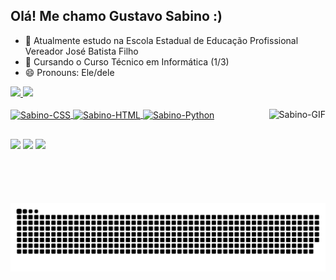 ## Olá! Me chamo Gustavo Sabino :)

- 🔭 Atualmente estudo na Escola Estadual de Educação Profissional Vereador José Batista Filho
- 🌱 Cursando o Curso Técnico em Informática (1/3)
- 😄 Pronouns: Ele/dele

<div>
  <a href="https://github.com/guhsabino19">
    <img height="180em" src="https://github-readme-stats.vercel.app/api?username=guhsabino19&show_icons=true&theme=onedark"/>
    <img height="180em" src="https://github-readme-stats.vercel.app/api/top-langs/?username=guhsabino19&layout=compact&theme=onedark"/>
</div>

<div style="display: inline_block"><br>
  <img align="center" alt="Sabino-CSS" height="30" widht="40" src="https://cdn.jsdelivr.net/gh/devicons/devicon@latest/icons/css3/css3-original.svg" />
  <img align="center" alt="Sabino-HTML" height="30" widht="40" src="https://cdn.jsdelivr.net/gh/devicons/devicon@latest/icons/html5/html5-original.svg" />
  <img align="center" alt="Sabino-Python" height="30" widht="40" src="https://cdn.jsdelivr.net/gh/devicons/devicon@latest/icons/python/python-original.svg" />
  <img align="right" alt="Sabino-GIF" height= "150" widht= "100" src="https://github.com/user-attachments/assets/2eb8a3c9-0635-4a28-a846-8e425b963120" />
</div>

##

<div>
  <a href="https://www.linkedin.com/in/gustavo-sabino-medeiros-b0ba49336/" target="_blank"><img src="https://img.shields.io/badge/LinkedIn-0077B5?style=for-the-badge&logo=linkedin&logoColor=white"></a>
  <a href="https://www.instagram.com/sabiin0x_/?next=%2F" target="_blank"><img src="https://img.shields.io/badge/Instagram-E4405F?style=for-the-badge&logo=instagram&logoColor=white"></a>
  <a href="mailto:gustavosabinomedeiros9@gmail.com"><img src="https://img.shields.io/badge/Gmail-D14836?style=for-the-badge&logo=gmail&logoColor=white"></a>
</div>

<picture align="center">
  <source media="(prefers-color-scheme: dark)" srcset="https://raw.githubusercontent.com/guhsabino19/guhsabino19/output/github-contribution-grid-snake-dark.svg">
  <source media="(prefers-color-scheme: light)" srcset="https://raw.githubusercontent.com/guhsabino19/guhsabino19/output/github-contribution-grid-snake-dark.svg">
  <img align="center" alt="github contribution grid snake animation" src="https://raw.githubusercontent.com/guhsabino19/guhsabino19/output/github-contribution-grid-snake.svg">
</picture>
